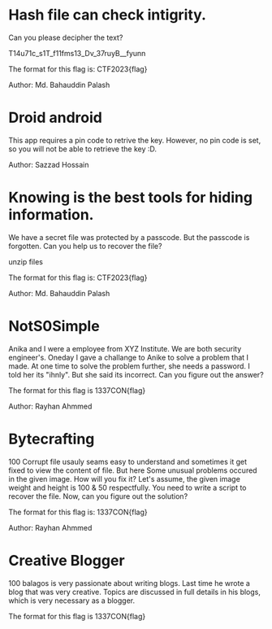 
# Hash file can check intigrity.

Can you please decipher the text?

T14u71c_s1T_f11fms13_Dv_37ruyB__fyunn

The format for this flag is: CTF2023{flag}

Author: Md. Bahauddin Palash

# Droid android

This app requires a pin code to retrive the key. However, no pin code is set, so you will not be able to retrieve the key :D.

Author: Sazzad Hossain

# Knowing is the best tools for hiding information.

We have a secret file was protected by a passcode. But the passcode is forgotten. Can you help us to recover the file?

unzip files

The format for this flag is: CTF2023{flag}

Author: Md. Bahauddin Palash

# NotS0Simple

Anika and I were a employee from XYZ Institute. We are both security engineer's. Oneday I gave a challange to Anike to solve a problem that I made. At one time to solve the problem further, she needs a password. I told her its "ihnly". But she said its incorrect. Can you figure out the answer?

The format for this flag is 1337CON{flag}

Author: Rayhan Ahmmed

# Bytecrafting
100
Corrupt file usauly seams easy to understand and sometimes it get fixed to view the content of file. But here Some unusual problems occured in the given image. How will you fix it? Let's assume, the given image weight and height is 100 & 50 respectfully. You need to write a script to recover the file. Now, can you figure out the solution?

The format for this flag is: 1337CON{flag}

Author: Rayhan Ahmmed
# Creative Blogger
100
balagos is very passionate about writing blogs. Last time he wrote a blog that was very creative. Topics are discussed in full details in his blogs, which is very necessary as a blogger.

The format for this flag is 1337CON{flag}
